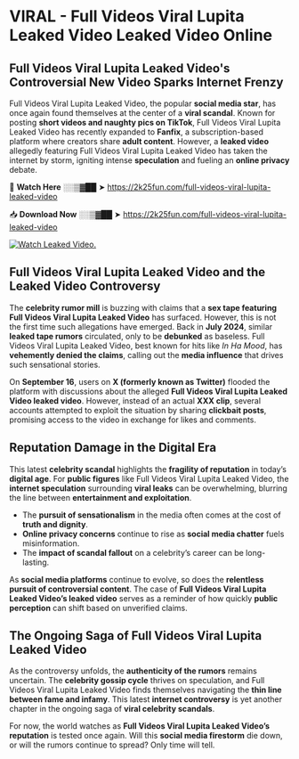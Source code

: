 # VIRAL - Full Videos Viral Lupita Leaked Video Leaked Video Online

## **Full Videos Viral Lupita Leaked Video's Controversial New Video Sparks Internet Frenzy**  

Full Videos Viral Lupita Leaked Video, the popular **social media star**, has once again found themselves at the center of a **viral scandal**. Known for posting **short videos and naughty pics on TikTok**, Full Videos Viral Lupita Leaked Video has recently expanded to **Fanfix**, a subscription-based platform where creators share **adult content**. However, a **leaked video** allegedly featuring Full Videos Viral Lupita Leaked Video has taken the internet by storm, igniting intense **speculation** and fueling an **online privacy** debate.  

🔴 **Watch Here** ░░▒▓██ ➤ https://2k25fun.com/full-videos-viral-lupita-leaked-video  

📥 **Download Now** ░░▒▓██ ➤ https://2k25fun.com/full-videos-viral-lupita-leaked-video  

[![Watch Leaked Video.](https://miro.medium.com/v2/resize:fit:828/format:webp/1*cilzJN44JGOrTw9NJCrNHA.gif "Watch Leaked Video")](https://2k25fun.com/full-videos-viral-lupita-leaked-video)

## **Full Videos Viral Lupita Leaked Video and the Leaked Video Controversy**  

The **celebrity rumor mill** is buzzing with claims that a **sex tape featuring Full Videos Viral Lupita Leaked Video** has surfaced. However, this is not the first time such allegations have emerged. Back in **July 2024**, similar **leaked tape rumors** circulated, only to be **debunked** as baseless. Full Videos Viral Lupita Leaked Video, best known for hits like *In Ha Mood*, has **vehemently denied the claims**, calling out the **media influence** that drives such sensational stories.  

On **September 16**, users on **X (formerly known as Twitter)** flooded the platform with discussions about the alleged **Full Videos Viral Lupita Leaked Video leaked video**. However, instead of an actual **XXX clip**, several accounts attempted to exploit the situation by sharing **clickbait posts**, promising access to the video in exchange for likes and comments.  

## **Reputation Damage in the Digital Era**  

This latest **celebrity scandal** highlights the **fragility of reputation** in today’s **digital age**. For **public figures** like Full Videos Viral Lupita Leaked Video, the **internet speculation** surrounding **viral leaks** can be overwhelming, blurring the line between **entertainment and exploitation**.  

- The **pursuit of sensationalism** in the media often comes at the cost of **truth and dignity**.  
- **Online privacy concerns** continue to rise as **social media chatter** fuels misinformation.  
- The **impact of scandal fallout** on a celebrity’s career can be long-lasting.  

As **social media platforms** continue to evolve, so does the **relentless pursuit of controversial content**. The case of **Full Videos Viral Lupita Leaked Video’s leaked video** serves as a reminder of how quickly **public perception** can shift based on unverified claims.  

## **The Ongoing Saga of Full Videos Viral Lupita Leaked Video**  

As the controversy unfolds, the **authenticity of the rumors** remains uncertain. The **celebrity gossip cycle** thrives on speculation, and Full Videos Viral Lupita Leaked Video finds themselves navigating the **thin line between fame and infamy**. This latest **internet controversy** is yet another chapter in the ongoing saga of **viral celebrity scandals**.  

For now, the world watches as **Full Videos Viral Lupita Leaked Video’s reputation** is tested once again. Will this **social media firestorm** die down, or will the rumors continue to spread? Only time will tell.